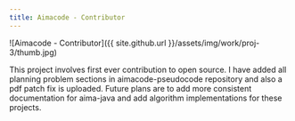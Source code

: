 ```yaml
---
title: Aimacode - Contributor
---
```


![Aimacode - Contributor]({{ site.github.url }}/assets/img/work/proj-3/thumb.jpg)

This project involves first ever contribution to open source. I have added all planning problem sections in aimacode-pseudocode repository and also a pdf patch fix is uploaded. Future plans are to add more consistent documentation for aima-java and add algorithm implementations for these projects.

